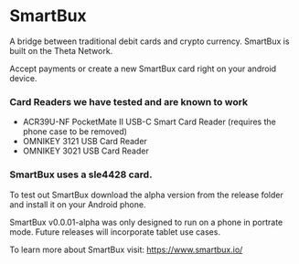 # SmartBux
A bridge between traditional debit cards and crypto currency.  SmartBux is built on the Theta Network.  

Accept payments or create a new SmartBux card right on your android device.

### Card Readers we have tested and are known to work

* ACR39U-NF PocketMate II USB-C Smart Card Reader (requires the phone case to be removed)
* OMNIKEY 3121 USB Card Reader 
* OMNIKEY 3021 USB Card Reader 

### SmartBux uses a sle4428 card.

To test out SmartBux download the alpha version from the release folder and install it on your Android phone. 

SmartBux v0.0.01-alpha was only designed to run on a phone in portrate mode. Future releases will incorporate tablet use cases.

To learn more about SmartBux visit: https://www.smartbux.io/

